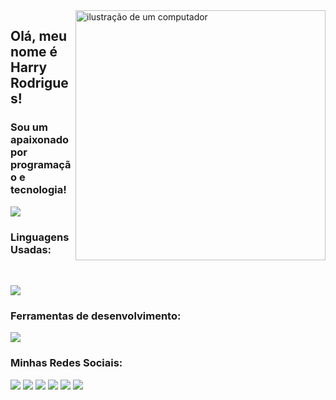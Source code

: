 <img src="https://raw.githubusercontent.com/MicaelliMedeiros/micaellimedeiros/master/image/computer-illustration.png" alt="ilustração de um computador" min-width="400px" max-width="400px" width="400px" align="right">

## Olá, meu nome é <strong>Harry Rodrigues!</strong>
<h3> Sou um apaixonado por programação e tecnologia!</h3>

<img align="center" src="https://github-readme-stats.vercel.app/api/top-langs/?username=harryrodriads&layout=compact"/>

### Linguagens Usadas:
<div style="display: inline_block"><br>
<p align="left">
  <a href="https://skillicons.dev">
    <img src="https://skillicons.dev/icons?i=java,spring,py,css,html,js,mysql,postgres," />
  </a>
</p>


### Ferramentas de desenvolvimento:

<p align="left">
  <a href="https://skillicons.dev">
    <img src="https://skillicons.dev/icons?i=vscode,idea,eclipse,figma,git,postman," />
  </a>
</p>
                  
</div>


### Minhas Redes Sociais:

<div>
  <a href="https://www.facebook.com/harryatleticano"><img src="https://img.shields.io/badge/Facebook-1877F2?style=for-the-badge&logo=facebook&logoColor=white"></a>
  <a href="mailto:harryrodriads@gmail.com"><img src="https://img.shields.io/badge/Gmail-D14836?style=for-the-badge&logo=gmail&logoColor=white"></a>
  <a href="https://www.instagram.com/harryrc_/?hl=pt-br"><img src="https://img.shields.io/badge/Instagram-E4405F?style=for-the-badge&logo=instagram&logoColor=white"></a>
  <a href="https://www.linkedin.com/in/harry-rodrigues/"><img src="https://img.shields.io/badge/LinkedIn-0077B5?style=for-the-badge&logo=linkedin&logoColor=white"></a>
  <a href="https://t.me/harry_rodri"><img src="https://img.shields.io/badge/Telegram-2CA5E0?style=for-the-badge&logo=telegram&logoColor=white"></a>
  <a href="https://wa.me/5534984236956"><img src="https://img.shields.io/badge/WhatsApp-25D366?style=for-the-badge&logo=whatsapp&logoColor=white"></a>

  
</div>



